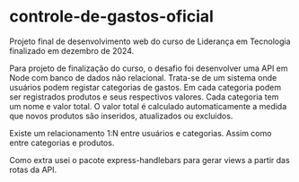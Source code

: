 # controle-de-gastos-oficial

Projeto final de desenvolvimento web do curso de Liderança em Tecnologia finalizado em dezembro de 2024.

Para projeto de finalização do curso, o desafio foi desenvolver uma API em Node com banco de dados não relacional.
Trata-se de um sistema onde usuários podem registar categorias de gastos. Em cada categoria podem ser registrados produtos e seus respectivos valores.
Cada categoria tem um nome e valor total. O valor total é calculado automaticamente a medida que novos produtos são inseridos, atualizados ou excluidos.

Existe um relacionamento 1:N entre usuários e categorias.
Assim como entre categorias e produtos.

Como extra usei o pacote express-handlebars para gerar views a partir das rotas da API.
